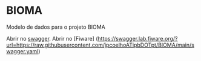 # BIOMA
Modelo de dados para o projeto BIOMA

Abrir no [swagger](https://editor.swagger.io/?url=https://raw.githubusercontent.com/jpcoelhoATipbDOTpt/BIOMA/main/swagger.yaml).
Abrir no [Fiware] (https://swagger.lab.fiware.org/?url=https://raw.githubusercontent.com/jpcoelhoATipbDOTpt/BIOMA/main/swagger.yaml)
